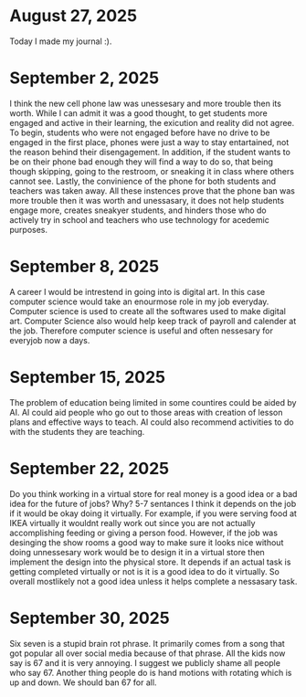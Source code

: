# August 27, 2025 
Today I made my journal :).
# September 2, 2025
I think the new cell phone law was unessesary and more trouble then its worth. While I can admit it was a good thought, to get students more engaged and active in their learning, the exicution and reality did not agree. To begin, students who were not engaged before have no drive to be engaged in the first place, phones were just a way to stay entartained, not the reason behind their disengagement. In addition, if the student wants to be on their phone bad enough they will find a way to do so, that being though skipping, going to the restroom, or sneaking it in class where others cannot see. Lastly, the convinience of the phone for both students and teachers was taken away. All these instences prove that the phone ban was more trouble then it was worth and unessasary, it does not help students engage more, creates sneakyer students, and hinders those who do actively try in school and teachers who use technology for acedemic purposes.
# September 8, 2025
A career I would be intrestend in going into is digital art. In this case computer science would take an enourmose role in my job everyday. Computer science is used to create all the softwares used to make digital art. Computer Science also would help keep track of payroll and calender at the job. Therefore computer science is useful and often nessesary for everyjob now a days.
# September 15, 2025
The problem of education being limited in some countires could be aided by AI. AI could aid people who go out to those areas with creation of lesson plans and effective ways to teach. AI could also recommend activities to do with the students they are teaching.
# September 22, 2025
Do you think working in a virtual store for real money is a good idea or a bad idea for the future of jobs? Why? 5-7 sentances
I think it depends on the job if it would be okay doing it virtually. For example, if you were serving food at IKEA virtually it wouldnt really work out since you are not actually accomplishing feeding or giving a person food. However, if the job was desinging the show rooms a good way to make sure it looks nice without doing unnessesary work would be to design it in a virtual store then implement the design into the physical store. It depends if an actual task is getting completed virtually or not is it is a good idea to do it virtually. So overall mostlikely not a good idea unless it helps complete a nessasary task.
# September 30, 2025
Six seven is a stupid brain rot phrase. It primarily comes from a song that got popular all over social media because of that phrase. All the kids now say is 67 and it is very annoying. I suggest we publicly shame all people who say 67. Another thing people do is hand motions with rotating which is up and down. We should ban 67 for all.
